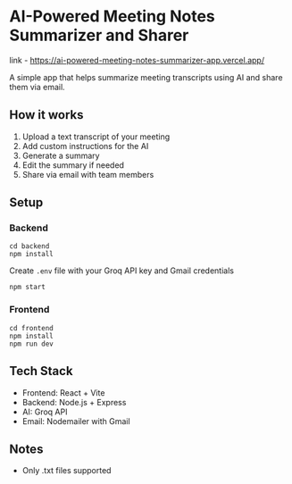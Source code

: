 # AI-Powered Meeting Notes Summarizer and Sharer

link - https://ai-powered-meeting-notes-summarizer-app.vercel.app/

A simple app that helps summarize meeting transcripts using AI and share them via email.

## How it works

1. Upload a text transcript of your meeting
2. Add custom instructions for the AI
3. Generate a summary
4. Edit the summary if needed
5. Share via email with team members

## Setup

### Backend
```
cd backend
npm install
```
Create `.env` file with your Groq API key and Gmail credentials
```
npm start
```

### Frontend
```
cd frontend
npm install
npm run dev
```

## Tech Stack

- Frontend: React + Vite
- Backend: Node.js + Express
- AI: Groq API
- Email: Nodemailer with Gmail

## Notes

- Only .txt files supported

